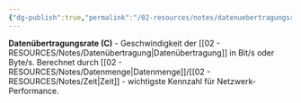 ```yaml
---
{"dg-publish":true,"permalink":"/02-resources/notes/datenuebertragungsrate/","tags":["netzwerk/geschwindigkeit","übertragung/rate"],"noteIcon":"","updated":"2025-09-05T10:12:28.786+02:00"}
---
```



**Datenübertragungsrate (C)** - Geschwindigkeit der [[02 - RESOURCES/Notes/Datenübertragung\|Datenübertragung]] in Bit/s oder Byte/s.
Berechnet durch [[02 - RESOURCES/Notes/Datenmenge\|Datenmenge]]/[[02 - RESOURCES/Notes/Zeit\|Zeit]] - wichtigste Kennzahl für Netzwerk-Performance.